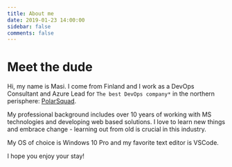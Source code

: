 ```yaml
---
title: About me
date: 2019-01-23 14:00:00
sidebar: false
comments: false
---
```


# Meet the dude

Hi, my name is Masi. I come from Finland and I work as a DevOps Consultant and Azure Lead for `The best DevOps company*` in the northern perisphere: [PolarSquad](https://www.polarsquad.com/).

My professional background includes over 10 years of working with MS technologies and developing web based solutions. I love to learn new things and embrace change - learning out from old is crucial in this industry.

My OS of choice is Windows 10 Pro and my favorite text editor is VSCode.

I hope you enjoy your stay!
